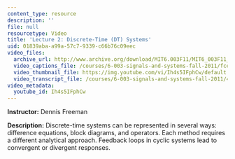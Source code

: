 ```yaml
---
content_type: resource
description: ''
file: null
resourcetype: Video
title: 'Lecture 2: Discrete-Time (DT) Systems'
uid: 01839aba-a99a-57c7-9339-c66b76c09eec
video_files:
  archive_url: http://www.archive.org/download/MIT6.003F11/MIT6_003F11_lec02_300k.mp4
  video_captions_file: /courses/6-003-signals-and-systems-fall-2011/fce58323db5b5081b7604058331475e5_Ih4s5IFphCw.vtt
  video_thumbnail_file: https://img.youtube.com/vi/Ih4s5IFphCw/default.jpg
  video_transcript_file: /courses/6-003-signals-and-systems-fall-2011/4bb4e1495d50becc405b7edcbedf07d9_Ih4s5IFphCw.pdf
video_metadata:
  youtube_id: Ih4s5IFphCw
---
```


**Instructor:** Dennis Freeman

**Description:** Discrete-time systems can be represented in several ways: difference equations, block diagrams, and operators. Each method requires a different analytical approach. Feedback loops in cyclic systems lead to convergent or divergent responses.
